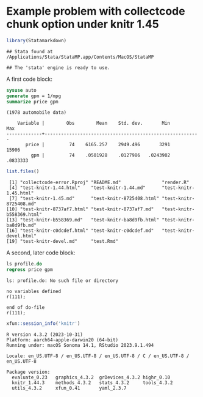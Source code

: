 Example problem with collectcode chunk option under knitr 1.45
================

``` r
library(Statamarkdown)
```

    ## Stata found at /Applications/Stata/StataMP.app/Contents/MacOS/StataMP

    ## The 'stata' engine is ready to use.

A first code block:

``` stata
sysuse auto
generate gpm = 1/mpg
summarize price gpm
```

    (1978 automobile data)

        Variable |        Obs        Mean    Std. dev.       Min        Max
    -------------+---------------------------------------------------------
           price |         74    6165.257    2949.496       3291      15906
             gpm |         74    .0501928    .0127986   .0243902   .0833333

``` r
list.files()
```

     [1] "collectcode-error.Rproj" "README.md"               "render.R"               
     [4] "test-knitr-1.44.html"    "test-knitr-1.44.md"      "test-knitr-1.45.html"   
     [7] "test-knitr-1.45.md"      "test-knitr-8725408.html" "test-knitr-8725408.md"  
    [10] "test-knitr-8737af7.html" "test-knitr-8737af7.md"   "test-knitr-b558369.html"
    [13] "test-knitr-b558369.md"   "test-knitr-ba8d9fb.html" "test-knitr-ba8d9fb.md"  
    [16] "test-knitr-c0dcdef.html" "test-knitr-c0dcdef.md"   "test-knitr-devel.html"  
    [19] "test-knitr-devel.md"     "test.Rmd"               

A second, later code block:

``` stata
ls profile.do
regress price gpm
```

    ls: profile.do: No such file or directory

    no variables defined
    r(111);

    end of do-file
    r(111);

``` r
xfun::session_info('knitr')
```

    R version 4.3.2 (2023-10-31)
    Platform: aarch64-apple-darwin20 (64-bit)
    Running under: macOS Sonoma 14.1, RStudio 2023.9.1.494

    Locale: en_US.UTF-8 / en_US.UTF-8 / en_US.UTF-8 / C / en_US.UTF-8 / en_US.UTF-8

    Package version:
      evaluate_0.23   graphics_4.3.2  grDevices_4.3.2 highr_0.10     
      knitr_1.44.3    methods_4.3.2   stats_4.3.2     tools_4.3.2    
      utils_4.3.2     xfun_0.41       yaml_2.3.7     
